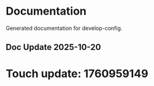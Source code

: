 # Documentation

Generated documentation for develop-config.

## Doc Update 2025-10-20

# Touch update: 1760959149
